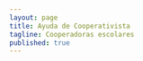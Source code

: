 ```yaml
---
layout: page
title: Ayuda de Cooperativista
tagline: Cooperadoras escolares
published: true
---
```



